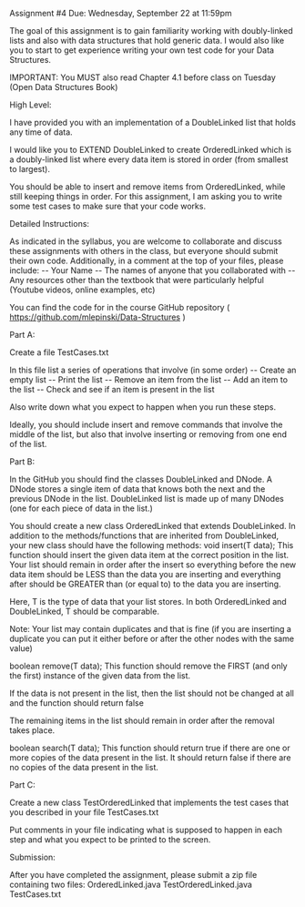 

Assignment #4 Due: Wednesday, September 22 at 11:59pm

The goal of this assignment is to gain familiarity working with doubly-linked lists and also with data structures that hold generic data. I would also like you to start to get experience writing your own test code for your Data Structures.

IMPORTANT: You MUST also read Chapter 4.1 before class on Tuesday (Open Data Structures Book)

High Level:

I have provided you with an implementation of a DoubleLinked list that holds any time of data.

I would like you to EXTEND DoubleLinked to create OrderedLinked which is a doubly-linked list where every data item is stored in order (from smallest to largest).

You should be able to insert and remove items from OrderedLinked, while still keeping things in order. For this assignment, I am asking you to write some test cases to make sure that your code works.

Detailed Instructions:

As indicated in the syllabus, you are welcome to collaborate and discuss these assignments with others in the class, but everyone should submit their own code. Additionally, in a comment at the top of your files, please include: -- Your Name -- The names of anyone that you collaborated with -- Any resources other than the textbook that were particularly helpful (Youtube videos, online examples, etc)

You can find the code for in the course GitHub repository ( https://github.com/mlepinski/Data-Structures )

Part A:

Create a file TestCases.txt

In this file list a series of operations that involve (in some order) -- Create an empty list -- Print the list -- Remove an item from the list -- Add an item to the list -- Check and see if an item is present in the list

Also write down what you expect to happen when you run these steps.

Ideally, you should include insert and remove commands that involve the middle of the list, but also that involve inserting or removing from one end of the list.

Part B:

In the GitHub you should find the classes DoubleLinked and DNode. A DNode stores a single item of data that knows both the next and the previous DNode in the list. DoubleLinked list is made up of many DNodes (one for each piece of data in the list.)

You should create a new class OrderedLinked that extends DoubleLinked. In addition to the methods/functions that are inherited from DoubleLinked, your new class should have the following methods: void insert(T data); This function should insert the given data item at the correct position in the list. Your list should remain in order after the insert so everything before the new data item should be LESS than the data you are inserting and everything after should be GREATER than (or equal to) to the data you are inserting.

Here, T is the type of data that your list stores. In both OrderedLinked and DoubleLinked, T should be comparable.

Note: Your list may contain duplicates and that is fine (if you are inserting a duplicate you can put it either before or after the other nodes with the same value)

boolean remove(T data); This function should remove the FIRST (and only the first) instance of the given data from the list.

If the data is not present in the list, then the list should not be changed at all and the function should return false

The remaining items in the list should remain in order after the removal takes place.

boolean search(T data); This function should return true if there are one or more copies of the data present in the list. It should return false if there are no copies of the data present in the list.

Part C:

Create a new class TestOrderedLinked that implements the test cases that you described in your file TestCases.txt

Put comments in your file indicating what is supposed to happen in each step and what you expect to be printed to the screen.

Submission:

After you have completed the assignment, please submit a zip file containing two files: OrderedLinked.java TestOrderedLinked.java TestCases.txt
